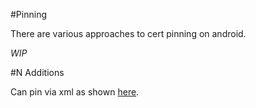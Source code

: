 #Pinning

There are various approaches to cert pinning on android. 

_WIP_

#N Additions

Can pin via xml as shown [here](http://developer.android.com/preview/features/security-config.html#CertificatePinning).
